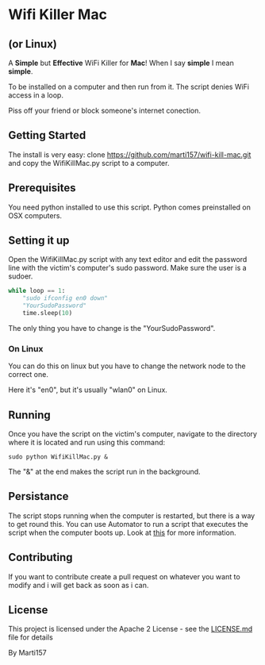 # Wifi Killer Mac
## (or Linux)

A **Simple** but **Effective** WiFi Killer for **Mac**!
When I say **simple** I mean **simple**.

To be installed on a computer and then run from it. The script
denies WiFi access in a loop.

Piss off your friend or block someone's internet conection.

## Getting Started

The install is very easy: clone https://github.com/marti157/wifi-kill-mac.git and
copy the WifiKillMac.py script to a computer.

## Prerequisites

You need python installed to use this script. Python comes preinstalled on
OSX computers.

## Setting it up

Open the WifiKillMac.py script with any text editor and edit the password line with
the victim's computer's sudo password. Make sure the user is a sudoer.

```python
while loop == 1:
	"sudo ifconfig en0 down"
	"YourSudoPassword"
	time.sleep(10)
```
The only thing you have to change is the "YourSudoPassword".

### On Linux

You can do this on linux but you have to change the network node to the correct one.

Here it's "en0", but it's usually "wlan0" on Linux.

## Running

Once you have the script on the victim's computer, navigate to the directory where it
is located and run using this command:

```
sudo python WifiKillMac.py &
```
The "&" at the end makes the script run in the background.

## Persistance

The script stops running when the computer is restarted, but there is a way to get round
this. You can use Automator to run a script that executes the script when the computer boots up. Look at [this](https://developer.apple.com/library/content/documentation/AppleApplications/Conceptual/AutomatorConcepts/Articles/ShellScriptActions.html) for more information.

## Contributing

If you want to contribute create a pull request on whatever you want to modify and i will
get back as soon as i can.

## License

This project is licensed under the Apache 2 License - see the [LICENSE.md](LICENSE.md) file for details


By Marti157
